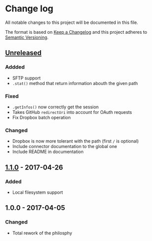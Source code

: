 # Change log
All notable changes to this project will be documented in this file.

The format is based on [Keep a Changelog](http://keepachangelog.com/) and this project adheres to [Semantic Versioning](http://semver.org/).

## [Unreleased]
### Addded
- SFTP support
- `.stat()` method that return information abouth the given path

### Fixed
- `.getInfos()` now correctly get the session
- Takes GitHub `redirectUri` into account for OAuth requests
- Fix Dropbox batch operation

### Changed
- Dropbox is now more tolerant with the path (first `/` is optional)
- Include connector documentation to the global one
- Include README in documentation

## [1.1.0] - 2017-04-26
### Added
- Local filesystem support

## 1.0.0 - 2017-04-05
### Changed
- Total rework of the philosphy

[Unreleased]: https://github.com/silexlabs/unifile/compare/v1.1.0...HEAD
[1.1.0]: https://github.com/silexlabs/unifile/compare/v1.0.0...v1.1.0
